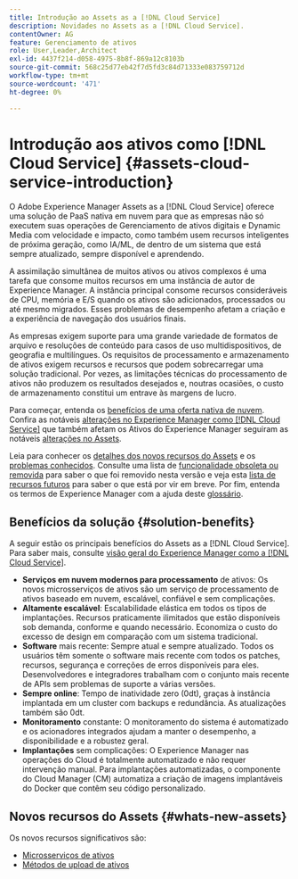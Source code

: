 ```yaml
---
title: Introdução ao Assets as a [!DNL Cloud Service]
description: Novidades no Assets as a [!DNL Cloud Service].
contentOwner: AG
feature: Gerenciamento de ativos
role: User,Leader,Architect
exl-id: 4437f214-d058-4975-8b8f-869a12c8103b
source-git-commit: 568c25d77eb42f7d5fd3c84d71333e083759712d
workflow-type: tm+mt
source-wordcount: '471'
ht-degree: 0%

---
```


# Introdução aos ativos como [!DNL Cloud Service] {#assets-cloud-service-introduction}

<!-- Need review information from gklebus -->

O Adobe Experience Manager Assets as a [!DNL Cloud Service] oferece uma solução de PaaS nativa em nuvem para que as empresas não só executem suas operações de Gerenciamento de ativos digitais e Dynamic Media com velocidade e impacto, como também usem recursos inteligentes de próxima geração, como IA/ML, de dentro de um sistema que está sempre atualizado, sempre disponível e aprendendo.

A assimilação simultânea de muitos ativos ou ativos complexos é uma tarefa que consome muitos recursos em uma instância de autor de Experience Manager. A instância principal consome recursos consideráveis de CPU, memória e E/S quando os ativos são adicionados, processados ou até mesmo migrados. Esses problemas de desempenho afetam a criação e a experiência de navegação dos usuários finais.

As empresas exigem suporte para uma grande variedade de formatos de arquivo e resoluções de conteúdo para casos de uso multidispositivos, de geografia e multilíngues. Os requisitos de processamento e armazenamento de ativos exigem recursos e recursos que podem sobrecarregar uma solução tradicional. Por vezes, as limitações técnicas do processamento de ativos não produzem os resultados desejados e, noutras ocasiões, o custo de armazenamento constitui um entrave às margens de lucro.

Para começar, entenda os [benefícios de uma oferta nativa de nuvem](#solution-benefits). Confira as notáveis [alterações no Experience Manager como  [!DNL Cloud Service]](/help/release-notes/aem-cloud-changes.md) que também afetam os Ativos do Experience Manager seguiram as notáveis [alterações no Assets](/help/assets/assets-cloud-changes.md).

Leia para conhecer os [detalhes dos novos recursos do Assets](#whats-new-assets) e os [problemas conhecidos](/help/release-notes/known-issues.md). Consulte uma lista de [funcionalidade obsoleta ou removida](/help/release-notes/deprecated-removed-features.md) para saber o que foi removido nesta versão e veja esta [lista de recursos futuros](/help/release-notes/known-issues.md#upcoming-assets-capabilities) para saber o que está por vir em breve. Por fim, entenda os termos de Experience Manager com a ajuda deste [glossário](/help/overview/terminology.md).

## Benefícios da solução {#solution-benefits}

A seguir estão os principais benefícios do Assets as a [!DNL Cloud Service]. Para saber mais, consulte [visão geral do Experience Manager como a [!DNL Cloud Service]](/help/overview/introduction.md).

* **Serviços em nuvem modernos para processamento** de ativos: Os novos microsserviços de ativos são um serviço de processamento de ativos baseado em nuvem, escalável, confiável e sem complicações.
* **Altamente escalável**: Escalabilidade elástica em todos os tipos de implantações. Recursos praticamente ilimitados que estão disponíveis sob demanda, conforme e quando necessário. Economiza o custo do excesso de design em comparação com um sistema tradicional.
* **Software** mais recente: Sempre atual e sempre atualizado. Todos os usuários têm somente o software mais recente com todos os patches, recursos, segurança e correções de erros disponíveis para eles. Desenvolvedores e integradores trabalham com o conjunto mais recente de APIs sem problemas de suporte a várias versões.
* **Sempre online**: Tempo de inatividade zero (0dt), graças à instância implantada em um cluster com backups e redundância. As atualizações também são 0dt.
* **Monitoramento** constante: O monitoramento do sistema é automatizado e os acionadores integrados ajudam a manter o desempenho, a disponibilidade e a robustez geral.
* **Implantações** sem complicações: O Experience Manager nas operações do Cloud é totalmente automatizado e não requer intervenção manual. Para implantações automatizadas, o componente do Cloud Manager (CM) automatiza a criação de imagens implantáveis do Docker que contêm seu código personalizado.

## Novos recursos do Assets {#whats-new-assets}

Os novos recursos significativos são:

* [Microsserviços de ativos](/help/assets/asset-microservices-overview.md)
* [Métodos de upload de ativos](/help/assets/add-assets.md)

